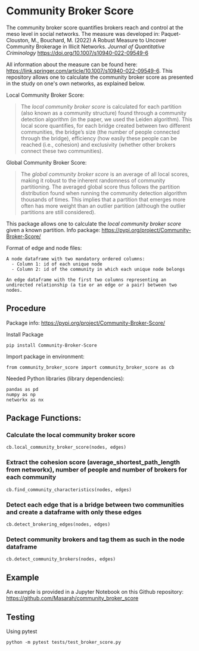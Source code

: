 # Community Broker Score

The community broker score quantifies brokers reach and control at the meso level in social networks. The measure was developed in: Paquet-Clouston, M., Bouchard, M. (2022) A Robust Measure to Uncover Community Brokerage in Illicit Networks. _Journal of Quantitative Criminology_ https://doi.org/10.1007/s10940-022-09549-6

All information about the measure can be found here: https://link.springer.com/article/10.1007/s10940-022-09549-6. This repository allows one to calculate the community broker score as presented in the study on one's own networks, as explained below. 


Local Community Broker Score:
> The *local community broker score* is calculated for each partition (also known as a community structure) found through a community detection algorithm (in the paper, we used the Leiden algorithm). This local score quantifies, for each bridge created between two different communities, the bridge’s size (the number of people connected through the bridge), efficiency (how easily these people can be reached (i.e., cohesion) and exclusivity (whether other brokers connect these two communities).

Global Community Broker Score:
> The *global community broker score* is an average of all local scores, making it robust to the inherent randomness of community partitioning. The averaged global score thus follows the partition distribution found when running the community detection algorithm thousands of times. This implies that a partition that emerges more often has more weight than an outlier partition (although the outlier partitions are still considered).

This package allows one to calculate the *local community broker score* given a known partition. Info package: https://pypi.org/project/Community-Broker-Score/

Format of edge and node files:

    A node dataframe with two mandatory ordered columns:
      - Column 1: id of each unique node
      - Column 2: id of the community in which each unique node belongs

    An edge dataframe with the first two columns representing an undirected relationship (a tie or an edge or a pair) between two nodes.

## Procedure

Package info: https://pypi.org/project/Community-Broker-Score/

Install Package
  ```
  pip install Community-Broker-Score
  ```

  Import package in environment:
  ```
  from community_broker_score import community_broker_score as cb 
  ```
  Needed Python libraries (library dependencies):
  ```
  pandas as pd
  numpy as np
  networkx as nx
  ```

## Package Functions:

  ### Calculate the local community broker score
  ```
  cb.local_community_broker_score(nodes, edges)

  ```

  ### Extract the cohesion score (average_shortest_path_length from networkx), number of people and number of brokers for each community
  ```
  cb.find_community_characteristics(nodes, edges)
  ```

  ### Detect each edge that is a bridge between two communities and create a dataframe with only these edges
  ```
  cb.detect_brokering_edges(nodes, edges)
  ```

  ### Detect community brokers and tag them as such in the node dataframe
  ```
  cb.detect_community_brokers(nodes, edges)
  ```

## Example 
An example is provided in a Jupyter Notebook on this Github repository: https://github.com/Masarah/community_broker_score 

## Testing
Using pytest
 ```
 python -m pytest tests/test_broker_score.py
 ```
